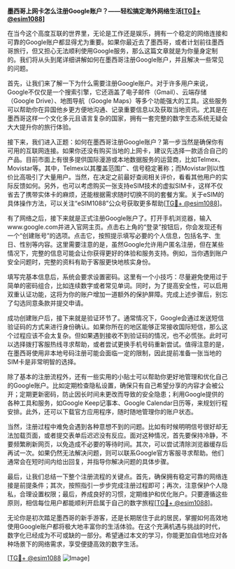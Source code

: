 **墨西哥上网卡怎么注册Google账户？——轻松搞定海外网络生活[[TG💪+ @esim1088](https://t.me/s/esim1088)]**

在当今这个高度互联的世界里，无论是工作还是娱乐，拥有一个稳定的网络连接和可靠的Google账户都显得尤为重要。如果你最近去了墨西哥，或者计划前往墨西哥旅行，但又担心无法顺利使用Google服务，那么这篇文章就是为你量身定制的。我们将从头到尾详细讲解如何在墨西哥注册Google账户，并且解决一些常见的问题。

首先，让我们来了解一下为什么需要注册Google账户。对于许多用户来说，Google不仅仅是一个搜索引擎，它还涵盖了电子邮件（Gmail）、云端存储（Google Drive）、地图导航（Google Maps）等多个功能强大的工具。这些服务可以帮助你在异国他乡更方便地沟通、记录重要信息以及获取当地资讯。尤其是在墨西哥这样一个文化多元且语言复杂的国家，拥有一套完整的数字生态系统无疑会大大提升你的旅行体验。

接下来，我们进入正题：如何在墨西哥注册Google账户？第一步当然是确保你有可用的互联网连接。如果你还没有购买当地的上网卡，建议先选择一款适合自己的产品。目前市面上有很多提供国际漫游或本地数据服务的运营商，比如Telmex、Movistar等。其中，Telmex以其覆盖范围广、信号稳定著称；而Movistar则以性价比高吸引了大量用户。当然，在决定之前最好查阅相关评价，看看其他用户的实际反馈如何。另外，也可以考虑购买一张支持eSIM技术的虚拟SIM卡，这样不仅省去了携带实体卡的麻烦，还能根据需求随时切换不同的套餐方案。关于eSIM的具体操作方法，可以关注“eSIM1088”公众号获取更多帮助[[TG💪+ @esim1088](https://t.me/s/esim1088)]。

有了网络之后，接下来就是正式注册Google账户了。打开手机浏览器，输入www.google.com并进入官网主页。点击右上角的“登录”按钮后，你会发现还有一个“创建账号”的选项。点击它，按照提示填写必要的个人信息，包括名字、生日、性别等内容。这里需要注意的是，虽然Google允许用户匿名注册，但在某些情况下，完整的信息可能会让你获得更好的体验和服务支持。例如，当你遇到账户安全问题时，完整的资料有助于客服更快地核实身份。

填写完基本信息后，系统会要求设置密码。这里有一个小技巧：尽量避免使用过于简单的密码组合，比如连续数字或者常见单词。同时，为了提高安全性，可以启用双重认证功能，这将为你的账户增加一道额外的保护屏障。完成上述步骤后，别忘了勾选同意条款并提交申请。

成功创建账户后，接下来就是验证环节了。通常情况下，Google会通过发送短信验证码的方式来进行身份确认。如果你所在的地区能够正常接收国际短信，那么这个过程应该不会太复杂。但如果遇到接收不到验证码的情况，也不必慌张。此时可以选择拨打客服热线寻求帮助，或者尝试更换手机号码重新尝试。值得注意的是，在墨西哥使用非本地号码注册可能会面临一定的限制，因此提前准备一张当地的SIM卡是非常明智的选择。

除了基本的注册流程外，还有一些实用的小贴士可以帮助你更好地管理和优化自己的Google账户。比如定期检查隐私设置，确保只有自己希望分享的内容才会被公开；定期更新密码，防止因长时间未更改而导致的安全隐患；利用Google提供的各种工具和服务，如Google Keep记事本、Google Calendar日历等，来规划行程安排。此外，还可以下载官方应用程序，随时随地管理你的账户状态。

当然，注册过程中难免会遇到各种意想不到的问题。比如有时候明明信号很好却无法加载页面，或者提交表单后迟迟没有反应。面对这种情况，首先要保持冷静，不要频繁刷新网页，以免造成不必要的等待时间。其次，可以尝试清除浏览器缓存后再试一次。如果仍然无法解决问题，则可以联系Google官方客服寻求帮助。他们通常会在短时间内给出回复，并指导你解决问题的具体步骤。

最后，让我们总结一下整个注册流程的关键点。首先，确保拥有稳定可靠的网络连接是前提条件；其次，按照指引一步步完成注册过程即可；再次，注意保护个人隐私，合理设置权限；最后，养成良好的习惯，定期维护和优化账户。只要遵循这些原则，相信每位用户都能顺利开启属于自己的数字旅程[[TG💪+ @esim1088](https://t.me/s/esim1088)]。

无论你是初次踏足墨西哥的新手游客，还是长期居住于此的居民，掌握如何高效地使用Google账户都将极大地丰富你的生活体验。在这个充满机遇与挑战的时代，数字化已经成为不可或缺的一部分。希望通过本文的学习，你能更加自信地应对各种场景下的网络需求，享受便捷高效的数字生活。

[[TG💪+ @esim1088](https://t.me/s/esim1088) ![Image](https://i.postimg.cc/4NQfJmqS/Snipaste-2025-05-13-00-14-12.png)]